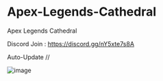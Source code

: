 # Apex-Legends-Cathedral
Apex Legends Cathedral

Discord Join : https://discord.gg/nY5xte7s8A

Auto-Update // 

![image](https://github.com/user-attachments/assets/740a8a32-5cf9-4299-b6ef-2662d94f19eb)
